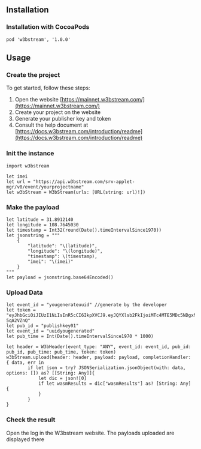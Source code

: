 ## Installation

### Installation with CocoaPods

```
pod 'w3bstream', '1.0.0'
```

## Usage

### Create the project
To get started, follow these steps:
1. Open the website [https://mainnet.w3bstream.com/](https://mainnet.w3bstream.com/)
2. Create your project on the website
3. Generate your publisher key and token
4. Consult the help document at [https://docs.w3bstream.com/introduction/readme](https://docs.w3bstream.com/introduction/readme) 

### Init the instance
```   
import w3bstream

let imei
let url = "https://api.w3bstream.com/srv-applet-mgr/v0/event/yourprojectname"
let w3bStream = W3bStream(urls: [URL(string: url)!])
```

### Make the payload
```   
let latitude = 31.8912140
let longitude = 108.7645030
let timestamp = Int32(round(Date().timeIntervalSince1970))
let jsonstring = """
    {
        "latitude": "\(latitude)",
        "longitude": "\(longitude)",
        "timestamp": \(timestamp),
        "imei": "\(imei)"
    }
"""
let payload = jsonstring.base64Encoded()
```   


### Upload Data

```
let event_id = "yougenerateuuid" //generate by the developer
let token = "eyJhbGciOiJIUzI1NiIsInR5cCI6IkpXVCJ9.eyJQYXlsb2FkIjoiMTc4MTE5MDc5NDgxNTA1OTk2OSIsImlzcyI6InczYnN0cmVhbSJ9.B1I982yTXgPTl7sfBrmDcx471Qz_1Z3fvd-5qA2VZnQ"
let pub_id = "publishkey01"
let event_id = "uuidyougenerated"
let pub_time = Int(Date().timeIntervalSince1970 * 1000)

let header = W3bHeader(event_type: "ANY", event_id: event_id, pub_id: pub_id, pub_time: pub_time, token: token)
w3bStream.upload(header: header, payload: payload, completionHandler: { data, err in
        if let json = try? JSONSerialization.jsonObject(with: data, options: []) as? [[String: Any]]{
            let dic = json![0]
            if let wasmResults = dic["wasmResults"] as? [String: Any] {
            }
        }
}
```
### Check the result
Open the log in the W3bstream website. The payloads uploaded are displayed there
